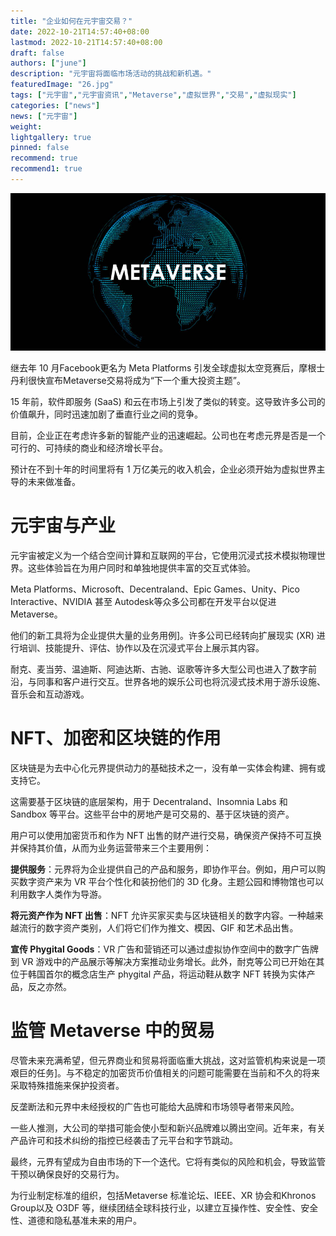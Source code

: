 ```yaml
---
title: "企业如何在元宇宙交易？"
date: 2022-10-21T14:57:40+08:00
lastmod: 2022-10-21T14:57:40+08:00
draft: false
authors: ["june"]
description: "元宇宙将面临市场活动的挑战和新机遇。"
featuredImage: "26.jpg"
tags: ["元宇宙","元宇宙资讯","Metaverse","虚拟世界","交易","虚拟现实"]
categories: ["news"]
news: ["元宇宙"]
weight: 
lightgallery: true
pinned: false
recommend: true
recommend1: true
---
```




![企业如何在元界交易？](25.jpg)



继去年 10 月Facebook更名为 Meta Platforms 引发全球虚拟太空竞赛后，摩根士丹利很快宣布Metaverse交易将成为“下一个重大投资主题”。

15 年前，软件即服务 (SaaS) 和云在市场上引发了类似的转变。这导致许多公司的价值飙升，同时迅速加剧了垂直行业之间的竞争。

目前，企业正在考虑许多新的智能产业的迅速崛起。公司也在考虑元界是否是一个可行的、可持续的商业和经济增长平台。

预计在不到十年的时间里将有 1 万亿美元的收入机会，企业必须开始为虚拟世界主导的未来做准备。



# 元宇宙与产业

元宇宙被定义为一个结合空间计算和互联网的平台，它使用沉浸式技术模拟物理世界。这些体验旨在为用户同时和单独地提供丰富的交互式体验。

Meta Platforms、Microsoft、Decentraland、Epic Games、Unity、Pico Interactive、NVIDIA 甚至 Autodesk等众多公司都在开发平台以促进 Metaverse。

他们的新工具将为企业提供大量的业务用例]。许多公司已经转向扩展现实 (XR) 进行培训、技能提升、评估、协作以及在沉浸式平台上展示其内容。

耐克、麦当劳、温迪斯、阿迪达斯、古驰、讴歌等许多大型公司也进入了数字前沿，与同事和客户进行交互。世界各地的娱乐公司也将沉浸式技术用于游乐设施、音乐会和互动游戏。



# NFT、加密和区块链的作用

区块链是为去中心化元界提供动力的基础技术之一，没有单一实体会构建、拥有或支持它。

这需要基于区块链的底层架构，用于 Decentraland、Insomnia Labs 和 Sandbox 等平台。这些平台中的房地产是可交易的、基于区块链的资产。

用户可以使用加密货币和作为 NFT 出售的财产进行交易，确保资产保持不可互换并保持其价值，从而为业务运营带来三个主要用例：

**提供服务**：元界将为企业提供自己的产品和服务，即协作平台。例如，用户可以购买数字资产来为 VR 平台个性化和装扮他们的 3D 化身。主题公园和博物馆也可以利用数字人类作为导游。

**将元资产作为 NFT 出售**：NFT 允许买家买卖与区块链相关的数字内容。一种越来越流行的数字资产类别，人们将它们作为推文、模因、GIF 和艺术品出售。

**宣传 Phygital Goods**：VR 广告和营销还可以通过虚拟协作空间中的数字广告牌到 VR 游戏中的产品展示等解决方案推动业务增长。此外，耐克等公司已开始在其位于韩国首尔的概念店生产 phygital 产品，将运动鞋从数字 NFT 转换为实体产品，反之亦然。



# 监管 Metaverse 中的贸易

尽管未来充满希望，但元界商业和贸易将面临重大挑战，这对监管机构来说是一项艰巨的任务]。与不稳定的加密货币价值相关的问题可能需要在当前和不久的将来采取特殊措施来保护投资者。

反垄断法和元界中未经授权的广告也可能给大品牌和市场领导者带来风险。

一些人推测，大公司的举措可能会使小型和新兴品牌难以腾出空间。近年来，有关产品许可和技术纠纷的指控已经袭击了元平台和字节跳动。

最终，元界有望成为自由市场的下一个迭代。它将有类似的风险和机会，导致监管干预以确保良好的交易行为。

为行业制定标准的组织，包括Metaverse 标准论坛、IEEE、XR 协会和Khronos Group以及 O3DF 等，继续团结全球科技行业，以建立互操作性、安全性、安全性、道德和隐私基准未来的用户。